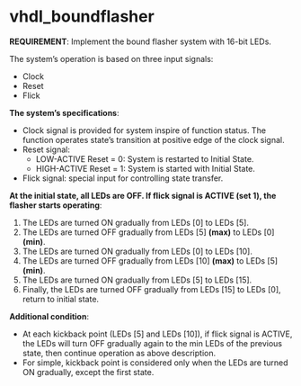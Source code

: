 # vhdl_boundflasher

**REQUIREMENT**: Implement the bound flasher system with 16-bit LEDs.

The system’s operation is based on three input signals: 
- Clock
- Reset
- Flick

**The system’s specifications**:
- Clock signal is provided for system inspire of function status. The function operates state’s transition at positive edge of the clock signal.
- Reset signal: 
  - LOW-ACTIVE Reset = 0: System is restarted to Initial State.
  - HIGH-ACTIVE Reset = 1: System is started with Initial State.
- Flick signal: special input for controlling state transfer.

**At the initial state, all LEDs are OFF. If flick signal is ACTIVE (set 1), the flasher starts operating**:
1. The LEDs are turned ON gradually from LEDs [0] to LEDs [5].
2. The LEDs are turned OFF gradually from LEDs [5] **(max)** to LEDs [0] **(min)**.
3. The LEDs are turned ON gradually from LEDs [0] to LEDs [10].
4. The LEDs are turned OFF gradually from LEDs [10] **(max)** to LEDs [5] **(min)**.
5. The LEDs are turned ON gradually from LEDs [5] to LEDs [15].
6. Finally, the LEDs are turned OFF gradually from LEDs [15] to LEDs [0], return to initial state.

**Additional condition**: 
- At each kickback point (LEDs [5] and LEDs [10]), if flick signal is ACTIVE, the LEDs will turn OFF gradually again to the min LEDs of the previous state, then continue operation as above description. 
- For simple, kickback point is considered only when the LEDs are turned ON gradually, except the first state.
